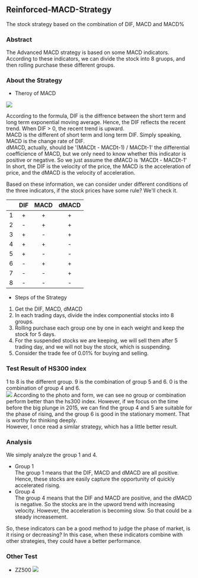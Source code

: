 ## Reinforced-MACD-Strategy
The stock strategy based on the combination of DIF, MACD and MACD%

### Abstract
The Advanced MACD strategy is based on some MACD indicators. According to these indicators, we can divide the stock into 8 gruops, and then rolling purchase these different groups.


### About the Strategy
- Theroy of MACD

![](https://ws4.sinaimg.cn/large/0069RVTdgy1ftsu3ezc2xj30n605kjre.jpg)

According to the formula, DIF is the diffrence between the short term and long term exponential moving average. Hence, the DIF reflects the recent trend. When DIF > 0, the recent trend is upward.  
MACD is the different of short term and long term DIF. Simply speaking, MACD is the change rate of DIF.   
dMACD, actually, should be '(MACDt - MACDt-1) / MACDt-1' the differential coefficience of MACD, but we only need to know whether this indicator is positive or negative. So we just assume the dMACD is 'MACDt - MACDt-1'  
In short, the DIF is the velocity of the price, the MACD is the acceleration of price, and the dMACD is the velocity of acceleration.

Based on these information, we can consider under different conditions of the three indicators, if the stock prices have some rule? We'll check it.

||DIF|MACD|dMACD|  
|:--:|:--:|:--:|:--:|
|1|+|+|+|
|2|-|+|+|
|3|+|-|+|
|4|+|+|-|
|5|+|-|-|
|6|-|+|+|
|7|-|-|+|
|8|-|-|-|

- Steps of the Strategy

1. Get the DIF, MACD, dMACD
2. In each trading days, divide the index componential stocks into 8 groups. 
3. Rolling purchase each group one by one in each weight and keep the stock for 5 days.
4. For the suspended stocks we are keeping, we will sell them after 5 trading day, and we will not buy the stock, which is suspending.
5. Consider the trade fee of 0.01% for buying and selling.

### Test Result of HS300 index
1 to 8 is the different group. 9 is the combination of group 5 and 6. 0 is the combination of group 4 and 6.  
![](https://ws3.sinaimg.cn/large/0069RVTdgy1ftuh0bgtzyj30re0fk3zs.jpg)
According to the photo and form, we can see no group or combination perform better than the hs300 index. However, if we focus on the time before the big plunge in 2015, we can find the group 4 and 5 are suitable for the phase of rising, and the group 6 is good in the stationary moment. That is worthy for thinking deeply.  
However, I once read a similar strategy, which has a little better result. 

### Analysis
We simply analyze the group 1 and 4.

- Group 1  
The group 1 means that the DIF, MACD and dMACD are all positive. Hence, these stocks are easily capture the opportunity of quickly accelerated rising.   
- Group 4  
The group 4 means that the DIF and MACD are positive, and the dMACD is negative. So the stocks are in the upword trend with increasing velocity. However, the acceleration is becoming slow. So that could be a steady increasement.

So, these indicators can be a good method to judge the phase of market, is it rising or decreasing? In this case, when these indicators combine with other strategies, they could have a better performance.

### Other Test
- ZZ500
![](https://ws3.sinaimg.cn/large/0069RVTdgy1ftujldrsz3j30qg0emmxz.jpg)




 
